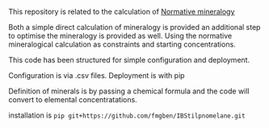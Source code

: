This repository is related to the calculation of <a href='https://en.wikipedia.org/wiki/Normative_mineralogy' target='_blank'> Normative mineralogy</a>

Both a simple direct calculation of mineralogy is provided an additional step to optimise the mineralogy is provided as well.
Using the normative mineralogical calculation as constraints and starting concentrations.

This code has been structured for simple configuration and deployment.

Configuration is via .csv files.
Deployment is with pip

Definition of minerals is by passing a chemical formula and the code will convert to elemental concentratations.

installation is `pip git+https://github.com/fmgben/IBStilpnomelane.git`